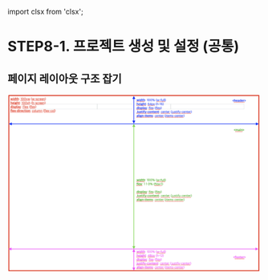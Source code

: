 import clsx from 'clsx';

# STEP8-1. 프로젝트 생성 및 설정 (공통)

## 페이지 레이아웃 구조 잡기

![페이지 기본 레이아웃 구조](../0.%20img/basic_layout.png)
